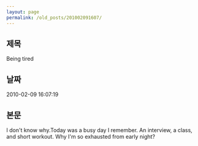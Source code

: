 ```yaml
---
layout: page
permalink: /old_posts/201002091607/
---
```


## 제목
Being tired

## 날짜
2010-02-09 16:07:19

## 본문
I don't know why.Today was a busy day I remember. An interview, a class, and short workout. Why I'm so exhausted from early night?